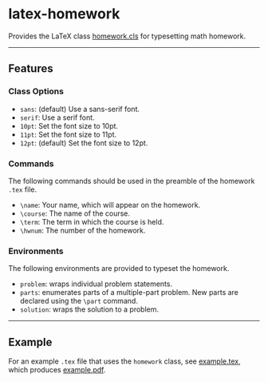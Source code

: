 # latex-homework

Provides the LaTeX class [homework.cls](homework.cls) for typesetting math homework.

***

## Features

### Class Options

* `sans`:
  (default) Use a sans-serif font.
* `serif`:
  Use a serif font.
* `10pt`:
  Set the font size to 10pt.
* `11pt`:
  Set the font size to 11pt.
* `12pt`:
  (default) Set the font size to 12pt.

### Commands

The following commands should be used in the preamble of the homework `.tex` file.

* `\name`:
  Your name, which will appear on the homework.
* `\course`:
  The name of the course.
* `\term`:
  The term in which the course is held.
* `\hwnum`:
  The number of the homework.

### Environments

The following environments are provided to typeset the homework.

* `problem`:
  wraps individual problem statements.
* `parts`:
  enumerates parts of a multiple-part problem.
  New parts are declared using the `\part` command.
* `solution`:
  wraps the solution to a problem.

***

## Example

For an example `.tex` file that uses the `homework` class, see [example.tex](example.tex), which produces [example.pdf](example.pdf).